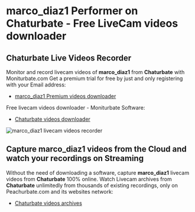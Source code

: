 # marco_diaz1 Performer on Chaturbate - Free LiveCam videos downloader

## Chaturbate Live Videos Recorder

Monitor and record livecam videos of **marco_diaz1** from **Chaturbate** with Moniturbate.com
Get a premium trial for free by just and only registering with your Email address:
* [marco_diaz1 Premium videos downloader](https://moniturbate.com/request-demo-licence-key.html)

Free livecam videos downloader - Moniturbate Software:
* [Chaturbate videos downloader](https://moniturbate.com/moniturbate-download-software.html)

![marco_diaz1 livecam videos recorder](https://peachurnet.com/templates/moniturbate-software.png)


## Capture marco_diaz1 videos from the Cloud and watch your recordings on Streaming

Without the need of downloading a software, capture **marco_diaz1** livecam videos from **Chaturbate** 100% online.
Watch Livecam archives from **Chaturbate** unlimitedly from thousands of existing recordings, only on Peachurbate.com and its websites network:
* [Chaturbate videos archives](https://peachurnet.com/)